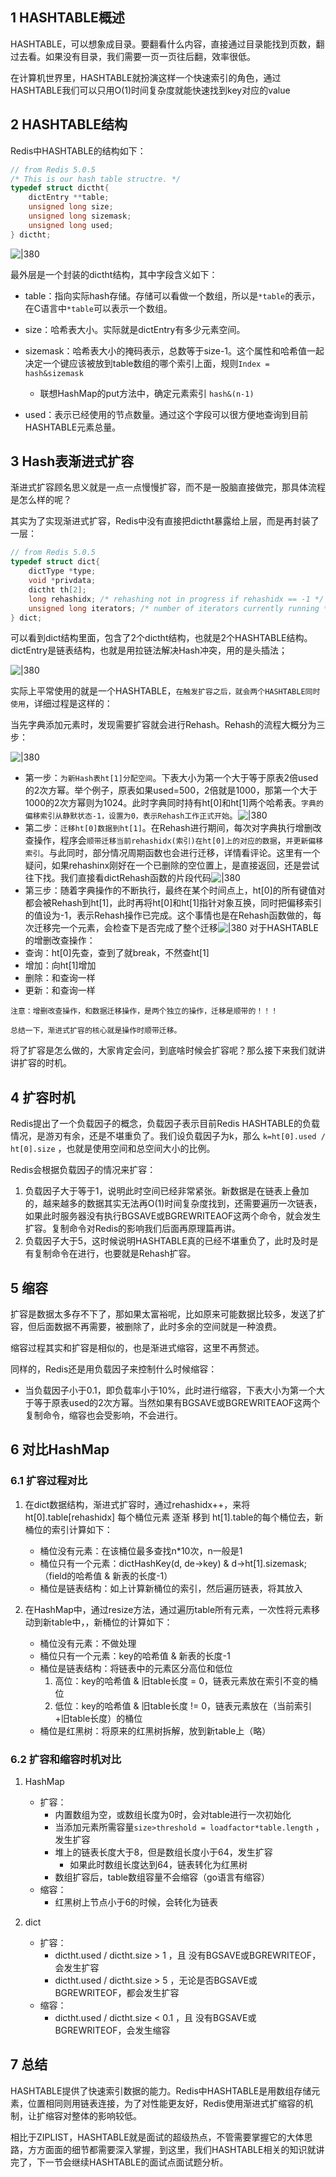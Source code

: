 
## 1 HASHTABLE概述

HASHTABLE，可以想象成目录。要翻看什么内容，直接通过目录能找到页数，翻过去看。如果没有目录，我们需要一页一页往后翻，效率很低。

在计算机世界里，HASHTABLE就扮演这样一个快速索引的角色，通过HASHTABLE我们可以只用O(1)时间复杂度就能快速找到key对应的value

## 2 HASHTABLE结构

Redis中HASHTABLE的结构如下：

```C
// from Redis 5.0.5
/* This is our hash table structre. */
typedef struct dictht{
	dictEntry **table;
	unsigned long size;
	unsigned long sizemask;
	unsigned long used;
} dictht;
```

![|380](https://my-obsidian-image.oss-cn-guangzhou.aliyuncs.com/2024/04/6d5d783bfd0090119f1f5ba69e82031c.png)

最外层是一个封装的dictht结构，其中字段含义如下：

- table：指向实际hash存储。存储可以看做一个数组，所以是`*table`的表示，在C语言中`*table`可以表示一个数组。

- size：哈希表大小。实际就是dictEntry有多少元素空间。

- sizemask：哈希表大小的掩码表示，总数等于size-1。这个属性和哈希值一起决定一个键应该被放到table数组的哪个索引上面，规则`Index = hash&sizemask`  
	- 联想HashMap的put方法中，确定元素索引 `hash&(n-1)`

- used：表示已经使用的节点数量。通过这个字段可以很方便地查询到目前HASHTABLE元素总量。

## 3 Hash表渐进式扩容

渐进式扩容顾名思义就是一点一点慢慢扩容，而不是一股脑直接做完，那具体流程是怎么样的呢？

其实为了实现渐进式扩容，Redis中没有直接把dictht暴露给上层，而是再封装了一层：
```C
// from Redis 5.0.5
typedef struct dict{
	dictType *type;
	void *privdata;
	dictht th[2];
	long rehashidx; /* rehashing not in progress if rehashidx == -1 */
	unsigned long iterators; /* number of iterators currently running */
} dict;
```

可以看到dict结构里面，包含了2个dictht结构，也就是2个HASHTABLE结构。dictEntry是链表结构，也就是用拉链法解决Hash冲突，用的是头插法；

![|380](https://my-obsidian-image.oss-cn-guangzhou.aliyuncs.com/2024/04/334f4c7426f6b6b7a261e90575ad77f6.png)

实际上平常使用的就是一个HASHTABLE，`在触发扩容之后，就会两个HASHTABLE同时使用`，详细过程是这样的：

当先字典添加元素时，发现需要扩容就会进行Rehash。Rehash的流程大概分为三步：

![|380](https://my-obsidian-image.oss-cn-guangzhou.aliyuncs.com/2024/04/36f0ccb7b159f5de5d64c20a1266bf5b.png)

- 第一步：`为新Hash表ht[1]分配空间`。下表大小为第一个大于等于原表2倍used的2次方幂。举个例子，原表如果used=500，2倍就是1000，那第一个大于1000的2次方幂则为1024。此时字典同时持有ht[0]和ht[1]两个哈希表。`字典的偏移索引从静默状态-1，设置为0，表示Rehash工作正式开始`。![|380](https://my-obsidian-image.oss-cn-guangzhou.aliyuncs.com/2024/04/a994b9d50cbfc7d6ab723d4e7e660c54.png)
- 第二步：`迁移ht[0]数据到ht[1]`。在Rehash进行期间，每次对字典执行增删改查操作，程序会`顺带迁移当前rehashidx(索引)在ht[0]上的对应的数据`，`并更新偏移索引`。与此同时，部分情况周期函数也会进行迁移，详情看评论。这里有一个疑问，如果rehashinx刚好在一个已删除的空位置上，是直接返回，还是尝试往下找。我们直接看dictRehash函数的片段代码![|380](https://my-obsidian-image.oss-cn-guangzhou.aliyuncs.com/2024/04/0fe8fd8878c84558693370e5e29e3af2.png)
- 第三步：随着字典操作的不断执行，最终在某个时间点上，ht[0]的所有键值对都会被Rehash到ht[1]，此时再将ht[0]和ht[1]指针对象互换，同时把偏移索引的值设为-1，表示Rehash操作已完成。这个事情也是在Rehash函数做的，每次迁移完一个元素，会检查下是否完成了整个迁移![|380](https://my-obsidian-image.oss-cn-guangzhou.aliyuncs.com/2024/04/1f385204e9f062e0e35b1779a68e850f.png)
对于HASHTABLE的增删改查操作：
- 查询：ht[0]先查，查到了就break，不然查ht[1]
- 增加：向ht[1]增加
- 删除：和查询一样
- 更新：和查询一样

`注意：增删改查操作，和数据迁移操作，是两个独立的操作，迁移是顺带的！！！`


`总结一下，渐进式扩容的核心就是操作时顺带迁移。`

将了扩容是怎么做的，大家肯定会问，到底啥时候会扩容呢？那么接下来我们就讲讲扩容的时机。

## 4 扩容时机

Redis提出了一个负载因子的概念，负载因子表示目前Redis HASHTABLE的负载情况，是游刃有余，还是不堪重负了。我们设负载因子为k，那么 `k=ht[0].used / ht[0].size` ，也就是使用空间和总空间大小的比例。

Redis会根据负载因子的情况来扩容：
1. 负载因子大于等于1，说明此时空间已经非常紧张。新数据是在链表上叠加的，越来越多的数据其实无法再O(1)时间复杂度找到，还需要遍历一次链表，如果此时服务器没有执行BGSAVE或BGREWRITEAOF这两个命令，就会发生扩容。复制命令对Redis的影响我们后面再原理篇再讲。
2. 负载因子大于5，这时候说明HASHTABLE真的已经不堪重负了，此时及时是有复制命令在进行，也要就是Rehash扩容。

## 5 缩容

扩容是数据太多存不下了，那如果太富裕呢，比如原来可能数据比较多，发送了扩容，但后面数据不再需要，被删除了，此时多余的空间就是一种浪费。

缩容过程其实和扩容是相似的，也是渐进式缩容，这里不再赘述。

同样的，Redis还是用负载因子来控制什么时候缩容：
- 当负载因子小于0.1，即负载率小于10%，此时进行缩容，下表大小为第一个大于等于原表used的2次方幂。当然如果有BGSAVE或BGREWRITEAOF这两个复制命令，缩容也会受影响，不会进行。

## 6 对比HashMap

### 6.1 扩容过程对比

1. 在dict数据结构，渐进式扩容时，通过rehashidx++，来将ht[0].table[rehashidx] 每个桶位元素 逐渐 移到 ht[1].table的每个桶位去，新桶位的索引计算如下：
	- 桶位没有元素：在该桶位最多查找n*10次，n一般是1
	- 桶位只有一个元素：dictHashKey(d, de->key) & d->ht[1].sizemask; （field的哈希值 & 新表的长度-1）
	- 桶位是链表结构：如上计算新桶位的索引，然后遍历链表，将其放入
    

2. 在HashMap中，通过resize方法，通过遍历table所有元素，一次性将元素移动到新table中，，新桶位的计算如下：
	- 桶位没有元素：不做处理
	- 桶位只有一个元素：key的哈希值 & 新表的长度-1
	- 桶位是链表结构：将链表中的元素区分高位和低位
		1. 高位：key的哈希值 & 旧table长度 = 0，链表元素放在索引不变的桶位
		2. 低位：key的哈希值 & 旧table长度 != 0，链表元素放在（当前索引+旧table长度）的桶位
	- 桶位是红黑树：将原来的红黑树拆解，放到新table上（略）

### 6.2 扩容和缩容时机对比

1. HashMap
	- 扩容：
		- 内置数组为空，或数组长度为0时，会对table进行一次初始化
		- 当添加元素所需容量`size>threshold = loadfactor*table.length` ，发生扩容
		- 堆上的链表长度大于8，但是数组长度小于64，发生扩容
			- 如果此时数组长度达到64，链表转化为红黑树
		- 数组扩容后，table数组容量不会缩容（go语言有缩容）
	- 缩容：
		- 红黑树上节点小于6的时候，会转化为链表

2. dict
	- 扩容：
		- dictht.used / dictht.size > 1 ，且 没有BGSAVE或BGREWRITEOF，会发生扩容
		- dictht.used / dictht.size > 5 ，无论是否BGSAVE或BGREWRITEOF，都会发生扩容
	- 缩容：
		- dictht.used / dictht.size < 0.1 ，且 没有BGSAVE或BGREWRITEOF，会发生缩容

## 7 总结

HASHTABLE提供了快速索引数据的能力。Redis中HASHTABLE是用数组存储元素，位置相同则用链表连接，为了对性能更友好，Redis使用渐进式扩缩容的机制，让扩缩容对整体的影响较低。

相比于ZIPLIST，HASHTABLE就是面试的超级热点，不管需要掌握它的大体思路，方方面面的细节都需要深入掌握，到这里，我们HASHTABLE相关的知识就讲完了，下一节会继续HASHTABLE的面试点面试题分析。